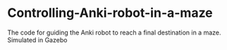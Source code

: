 # Controlling-Anki-robot-in-a-maze
The code for guiding the Anki robot to reach a final destination in a maze. Simulated in Gazebo
